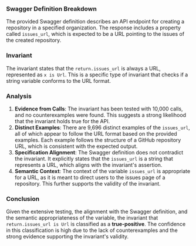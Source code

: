 ### Swagger Definition Breakdown
The provided Swagger definition describes an API endpoint for creating a repository in a specified organization. The response includes a property called `issues_url`, which is expected to be a URL pointing to the issues of the created repository.

### Invariant
The invariant states that the `return.issues_url` is always a URL, represented as `x is Url`. This is a specific type of invariant that checks if a string variable conforms to the URL format.

### Analysis
1. **Evidence from Calls**: The invariant has been tested with 10,000 calls, and no counterexamples were found. This suggests a strong likelihood that the invariant holds true for the API.
2. **Distinct Examples**: There are 9,696 distinct examples of the `issues_url`, all of which appear to follow the URL format based on the provided examples. Each example follows the structure of a GitHub repository URL, which is consistent with the expected output.
3. **Specification Alignment**: The Swagger definition does not contradict the invariant. It explicitly states that the `issues_url` is a string that represents a URL, which aligns with the invariant's assertion.
4. **Semantic Context**: The context of the variable `issues_url` is appropriate for a URL, as it is meant to direct users to the issues page of a repository. This further supports the validity of the invariant.

### Conclusion
Given the extensive testing, the alignment with the Swagger definition, and the semantic appropriateness of the variable, the invariant that `return.issues_url is Url` is classified as a **true-positive**. The confidence in this classification is high due to the lack of counterexamples and the strong evidence supporting the invariant's validity.
